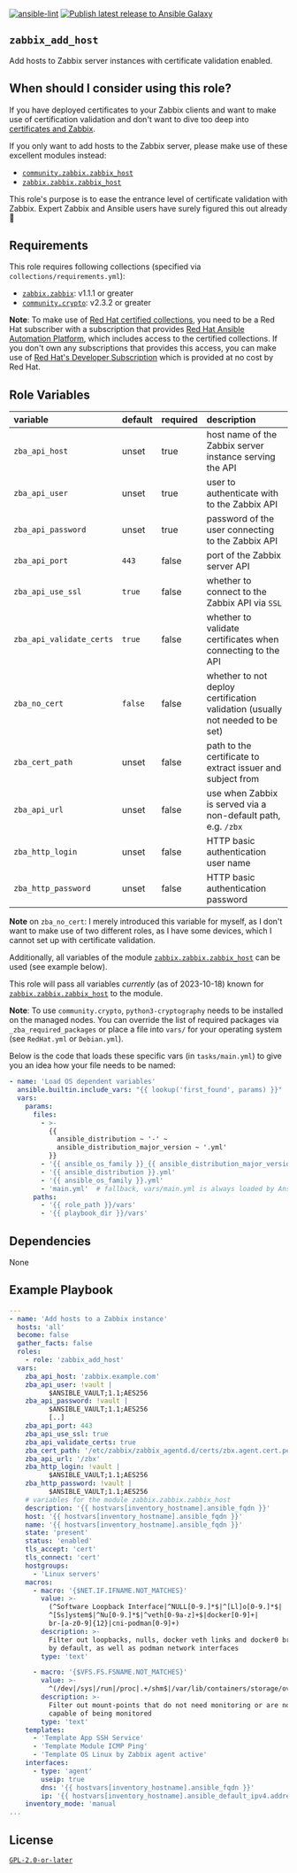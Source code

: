 <!-- markdownlint-disable MD013 MD041 -->
[![ansible-lint](https://github.com/sscheib/ansible-role-zabbix_add_host/actions/workflows/ansible-lint.yml/badge.svg)](https://github.com/sscheib/ansible-role-zabbix_add_host/actions/workflows/ansible-lint.ymlo) [![Publish latest release to Ansible Galaxy](https://github.com/sscheib/ansible-role-zabbix_add_host/actions/workflows/ansible-galaxy.yml/badge.svg)](https://github.com/sscheib/ansible-role-zabbix_add_host/actions/workflows/ansible-galaxy.yml)
<!-- markdownlint-disable MD013 MD041 -->

## `zabbix_add_host`

Add hosts to Zabbix server instances with certificate validation enabled.

## When should I consider using this role?

If you have deployed certificates to your Zabbix clients and want to make use of certification validation and don't want to dive too deep into
[certificates and Zabbix](https://www.zabbix.com/documentation/current/en/manual/encryption/using_certificates).

If you only want to add hosts to the Zabbix server, please make use of these excellent modules instead:

- [`community.zabbix.zabbix_host`](https://docs.ansible.com/ansible/latest/collections/community/zabbix/zabbix_host_module.html)
- [`zabbix.zabbix.zabbix_host`](https://catalog.redhat.com/software/collection/zabbix/zabbix)

This role's purpose is to ease the entrance level of certificate validation with Zabbix. Expert Zabbix and Ansible users have surely figured this out already :slightly_smiling_face:

## Requirements

This role requires following collections (specified via `collections/requirements.yml`):

- [`zabbix.zabbix`](https://catalog.redhat.com/software/collection/zabbix/zabbix): v1.1.1 or greater
- [`community.crypto`](https://docs.ansible.com/ansible/latest/collections/community/crypto/index.html): v2.3.2 or greater

**Note**: To make use of [Red Hat certified collections](https://www.redhat.com/en/technologies/management/ansible/content-collections), you need to be a Red Hat subscriber with a
subscription that provides [Red Hat Ansible Automation Platform](https://www.redhat.com/en/technologies/management/ansible/features), which includes access to the
certified collections. If you don't own any subscriptions that provides this access, you can make use of
[Red Hat's Developer Subscription](https://developers.redhat.com/articles/faqs-no-cost-red-hat-enterprise-linux) which is provided at no cost by Red Hat.

## Role Variables

| variable                                     | default                      | required | description                                                                    |
| :---------------------------------           | :--------------------------- | :------- | :----------------------------------------------------------------------------- |
| `zba_api_host`                               | unset                        | true     | host name of the Zabbix server instance serving the API                        |
| `zba_api_user`                               | unset                        | true     | user to authenticate with to the Zabbix API                                    |
| `zba_api_password`                           | unset                        | true     | password of the user connecting to the Zabbix API                              |
| `zba_api_port`                               | `443`                        | false    | port of the Zabbix server API                                                  |
| `zba_api_use_ssl`                            | `true`                       | false    | whether to connect to the Zabbix API via `SSL`                                 |
| `zba_api_validate_certs`                     | `true`                       | false    | whether to validate certificates when connecting to the API                    |
| `zba_no_cert`                                | `false`                      | false    | whether to not deploy certification validation (usually not needed to be set)  |
| `zba_cert_path`                              | unset                        | false    | path to the certificate to extract issuer and subject from                     |
| `zba_api_url`                                | unset                        | false    | use when Zabbix is served via a non-default path, e.g. `/zbx`                  |
| `zba_http_login`                             | unset                        | false    | HTTP basic authentication user name                                            |
| `zba_http_password`                          | unset                        | false    | HTTP basic authentication password                                             |

**Note** on `zba_no_cert`: I merely introduced this variable for myself, as I don't want to make use of two different roles, as I have some devices, which I cannot set
up with certificate validation.

Additionally, all variables of the module [`zabbix.zabbix.zabbix_host`](https://console.redhat.com/ansible/automation-hub/repo/published/zabbix/zabbix/content/module/zabbix_host/)
can be used (see example below).

This role will pass all variables *currently* (as of 2023-10-18) known for
[`zabbix.zabbix.zabbix_host`](https://console.redhat.com/ansible/automation-hub/repo/published/zabbix/zabbix/content/module/zabbix_host/) to the module.

**Note**: To use `community.crypto`, `python3-cryptography` needs to be installed on the managed nodes. You can override the list of required packages
via `_zba_required_packages` or place a file into `vars/` for your operating system (see `RedHat.yml` or `Debian.yml`).

Below is the code that loads these specific vars (in `tasks/main.yml`) to give you an idea how your file needs to be named:

```yaml
- name: 'Load OS dependent variables'
  ansible.builtin.include_vars: "{{ lookup('first_found', params) }}"
  vars:
    params:
      files:
        - >-
          {{
            ansible_distribution ~ '-' ~
            ansible_distribution_major_version ~ '.yml'
          }}
        - '{{ ansible_os_family }}_{{ ansible_distribution_major_version }}.yml'
        - '{{ ansible_distribution }}.yml'
        - '{{ ansible_os_family }}.yml'
        - 'main.yml'  # fallback, vars/main.yml is always loaded by Ansible
      paths:
        - '{{ role_path }}/vars'
        - '{{ playbook_dir }}/vars'
```

## Dependencies

None

## Example Playbook

```yaml
---
- name: 'Add hosts to a Zabbix instance'
  hosts: 'all'
  become: false
  gather_facts: false
  roles:
    - role: 'zabbix_add_host'
  vars:
    zba_api_host: 'zabbix.example.com'
    zba_api_user: !vault |
          $ANSIBLE_VAULT;1.1;AES256
    zba_api_password: !vault |
          $ANSIBLE_VAULT;1.1;AES256
          [..]
    zba_api_port: 443
    zba_api_use_ssl: true
    zba_api_validate_certs: true
    zba_cert_path: '/etc/zabbix/zabbix_agentd.d/certs/zbx.agent.cert.pem'
    zba_api_url: '/zbx'
    zba_http_login: !vault |
          $ANSIBLE_VAULT;1.1;AES256
    zba_http_password: !vault |
          $ANSIBLE_VAULT;1.1;AES256
    # variables for the module zabbix.zabbix.zabbix_host
    description: '{{ hostvars[inventory_hostname].ansible_fqdn }}'
    host: '{{ hostvars[inventory_hostname].ansible_fqdn }}'
    name: '{{ hostvars[inventory_hostname].ansible_fqdn }}'
    state: 'present'
    status: 'enabled'
    tls_accept: 'cert'
    tls_connect: 'cert'
    hostgroups:
      - 'Linux servers'
    macros:
      - macro: '{$NET.IF.IFNAME.NOT_MATCHES}'
        value: >-
          (^Software Loopback Interface|^NULL[0-9.]*$|^[Ll]o[0-9.]*$|
          ^[Ss]ystem$|^Nu[0-9.]*$|^veth[0-9a-z]+$|docker[0-9]+|
          br-[a-z0-9]{12}|cni-podman[0-9]+)
        description: >-
          Filter out loopbacks, nulls, docker veth links and docker0 bridge
          by default, as well as podman network interfaces
        type: 'text'

      - macro: '{$VFS.FS.FSNAME.NOT_MATCHES}'
        value: >-
          ^(/dev|/sys|/run|/proc|.+/shm$|/var/lib/containers/storage/overlay)
        description: >-
          Filter out mount-points that do not need monitoring or are not
          capable of being monitored
        type: 'text'
    templates:
      - 'Template App SSH Service'
      - 'Template Module ICMP Ping'
      - 'Template OS Linux by Zabbix agent active'
    interfaces:
      - type: 'agent'
        useip: true
        dns: '{{ hostvars[inventory_hostname].ansible_fqdn }}'
        ip: '{{ hostvars[inventory_hostname].ansible_default_ipv4.address }}'
    inventory_mode: 'manual
...
```

## License

[`GPL-2.0-or-later`](LICENSE)
